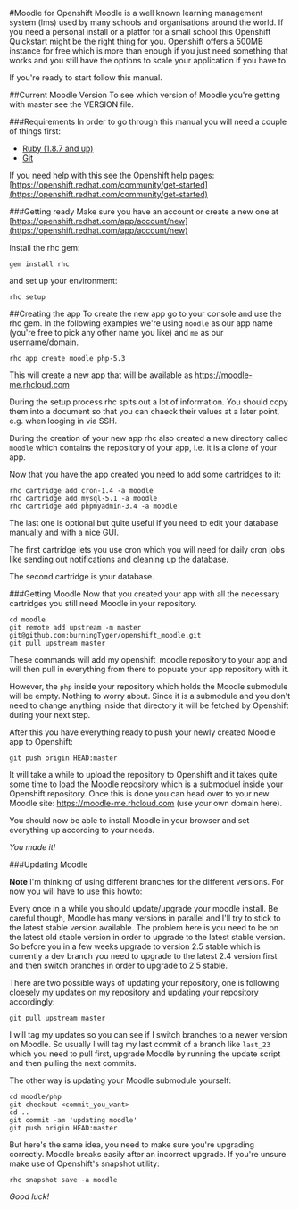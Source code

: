 #Moodle for Openshift
Moodle is a well known learning management system (lms) used by many schools and organisations around the world. If you need a personal install or a platfor for a small school this Openshift Quickstart might be the right thing for you. Openshift offers a 500MB instance for free which is more than enough if you just need something that works and you still have the options to scale your application if you have to. 

If you're ready to start follow this manual. 

##Current Moodle Version
To see which version of Moodle you're getting with master see the VERSION file.

###Requirements
In order to go through this manual you will need a couple of things first:

* [Ruby (1.8.7 and up)](http://ruby-lang.org)
* [Git](http://git-scm.com)

If you need help with this see the Openshift help pages: [https://openshift.redhat.com/community/get-started](https://openshift.redhat.com/community/get-started)


###Getting ready
Make sure you have an account or create a new one at [https://openshift.redhat.com/app/account/new](https://openshift.redhat.com/app/account/new)

Install the rhc gem:

    gem install rhc
    
and set up your environment:

    rhc setup

##Creating the app
To create the new app go to your console and use the rhc gem. In the following examples we're using `moodle` as our app name (you're free to pick any other name you like) and `me` as our username/domain.

    rhc app create moodle php-5.3
    
This will create a new app that will be available as https://moodle-me.rhcloud.com

During the setup process rhc spits out a lot of information. You should copy them into a document so that you can chaeck their values at a later point, e.g. when looging in via SSH.

During the creation of your new app rhc also created a new directory called `moodle` which contains the repository of your app, i.e. it is a clone of your app.

Now that you have the app created you need to add some cartridges to it:

    rhc cartridge add cron-1.4 -a moodle
    rhc cartridge add mysql-5.1 -a moodle
    rhc cartridge add phpmyadmin-3.4 -a moodle
    
The last one is optional but quite useful if you need to edit your database manually and with a nice GUI.

The first cartridge lets you use cron which you will need for daily cron jobs like sending out notifications and cleaning up the database.

The second cartridge is your database.

###Getting Moodle
Now that you created your app with all the necessary cartridges you still need Moodle in your repository. 

    cd moodle
    git remote add upstream -m master git@github.com:burningTyger/openshift_moodle.git
    git pull upstream master
    
These commands will add my openshift_moodle repository to your app and will then pull in everything from there to popuate your app repository with it.

However, the `php` inside your repository which holds the Moodle submodule will be empty. Nothing to worry about. Since it is a submodule and you don't need to change anything inside that directory it will be fetched by Openshift during your next step.

After this you have everything ready to push your newly created Moodle app to Openshift:

    git push origin HEAD:master
    
It will take a while to upload the repository to Openshift and it takes quite some time to load the Moodle repository which is a submoduel inside your Openshift repository. Once this is done you can head over to your new Moodle site: https://moodle-me.rhcloud.com (use your own domain here).

You should now be able to install Moodle in your browser and set everything up according to your needs. 

_You made it!_

###Updating Moodle

__Note__ I'm thinking of using different branches for the different versions. For now you will have to use this howto:

Every once in a while you should update/upgrade your moodle install. Be careful though, Moodle has many versions in parallel and I'll try to stick to the latest stable version available. The problem here is you need to be on the latest old stable version in order to upgrade to the latest stable version. So before you in a few weeks upgrade to version 2.5 stable which is currently a dev branch you need to upgrade to the latest 2.4 version first and then switch branches in order to upgrade to 2.5 stable.

There are two possible ways of updating your repository, one is following cloesely my updates on my repository and updating your repository accordingly:

    git pull upstream master

I will tag my updates so you can see if I switch branches to a newer version on Moodle. So usually I will tag my last commit of a branch like `last_23` which you need to pull first, upgrade Moodle by running the update script and then pulling the next commits.

The other way is updating your Moodle submodule yourself:

    cd moodle/php
    git checkout <commit_you_want>
    cd ..
    git commit -am 'updating moodle'
    git push origin HEAD:master
   
But here's the same idea, you need to make sure you're upgrading correctly. Moodle breaks easily after an incorrect upgrade. If you're unsure make use of Openshift's snapshot utility:

    rhc snapshot save -a moodle
   
_Good luck!_      
    